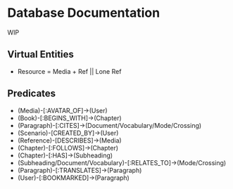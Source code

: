 # Database Documentation
WIP

## Virtual Entities

* Resource = Media + Ref || Lone Ref

## Predicates

* (Media)-[:AVATAR_OF]->(User)
* (Book)-[:BEGINS_WITH]->(Chapter)
* (Paragraph)-[:CITES]->(Document/Vocabulary/Mode/Crossing)
* (Scenario)-[CREATED_BY]->(User)
* (Reference)-[DESCRIBES]->(Media)
* (Chapter)-[:FOLLOWS]->(Chapter)
* (Chapter)-[:HAS]->(Subheading)
* (Subheading/Document/Vocabulary)-[:RELATES_TO]->(Mode/Crossing)
* (Paragraph)-[:TRANSLATES]->(Paragraph)
* (User)-[:BOOKMARKED]->(Paragraph)
